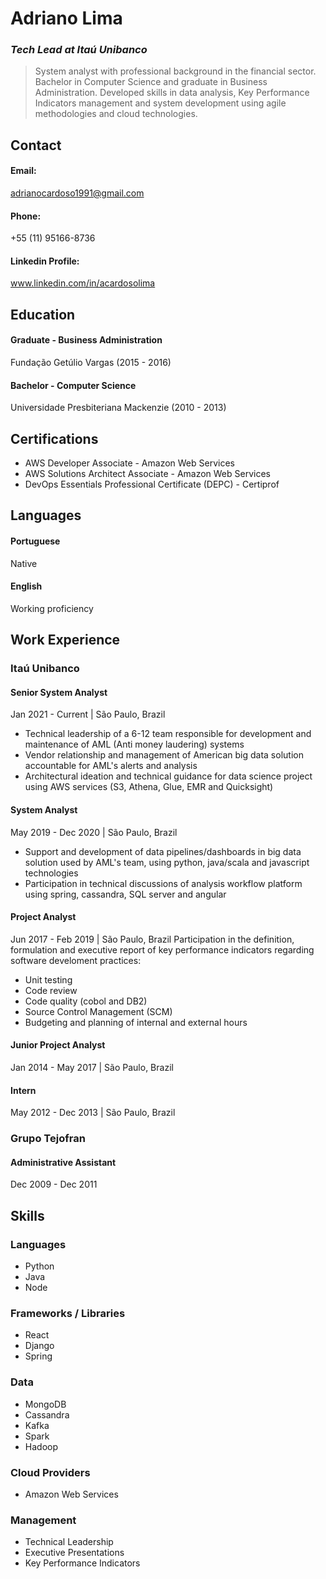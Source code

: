 # **Adriano Lima**

### _Tech Lead at Itaú Unibanco_

> System analyst with professional background in the financial sector. Bachelor in Computer Science and graduate in Business Administration. Developed skills in data analysis, Key Performance Indicators management and system development using agile methodologies and cloud technologies.

## **Contact**

#### Email: 
adrianocardoso1991@gmail.com

#### Phone:
+55 (11) 95166-8736

#### Linkedin Profile:
www.linkedin.com/in/acardosolima

## **Education**

#### Graduate - Business Administration

Fundação Getúlio Vargas
(2015 - 2016)

#### Bachelor - Computer Science

Universidade Presbiteriana Mackenzie
(2010 - 2013)

## **Certifications**

- AWS Developer Associate - Amazon Web Services
- AWS Solutions Architect Associate - Amazon Web Services
- DevOps Essentials Professional Certificate (DEPC) - Certiprof

## **Languages**

#### Portuguese

Native

#### English

Working proficiency

## **Work Experience**

### Itaú Unibanco

#### Senior System Analyst

Jan 2021 - Current | São Paulo, Brazil

- Technical leadership of a 6-12 team responsible for development and maintenance of AML (Anti money laudering) systems
- Vendor relationship and management of American big data solution accountable for AML's alerts and analysis
- Architectural ideation and technical guidance for data science project using AWS services (S3, Athena, Glue, EMR and Quicksight)

#### System Analyst

May 2019 - Dec 2020 | São Paulo, Brazil

- Support and development of data pipelines/dashboards in big data solution used by AML's team, using python, java/scala and javascript technologies
- Participation in technical discussions of analysis workflow platform using spring, cassandra, SQL server and angular

#### Project Analyst

Jun 2017 - Feb 2019 | São Paulo, Brazil
Participation in the definition, formulation and executive report of key performance indicators regarding software develoment practices:

- Unit testing
- Code review
- Code quality (cobol and DB2)
- Source Control Management (SCM)
- Budgeting and planning of internal and external hours

#### Junior Project Analyst

Jan 2014 - May 2017 | São Paulo, Brazil

#### Intern

May 2012 - Dec 2013 | São Paulo, Brazil

### Grupo Tejofran

#### Administrative Assistant

Dec 2009 - Dec 2011

## Skills

### Languages
- Python
- Java
- Node

### Frameworks / Libraries
- React
- Django
- Spring

### Data
- MongoDB
- Cassandra
- Kafka
- Spark
- Hadoop

### Cloud Providers
- Amazon Web Services

### Management
- Technical Leadership
- Executive Presentations
- Key Performance Indicators
